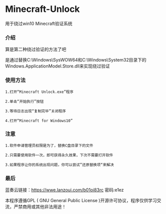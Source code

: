 # Minecraft-Unlock
用于绕过win10 Minecraft验证系统

### 介绍

算是第二种绕过验证的方法了吧

是通过替换C:\Windows\SysWOW64和C:\Windows\System32目录下的Windows.ApplicationModel.Store.dll来实现绕过验证

### 使用方法

	1.打开“Minecraft Unlock.exe”程序

	2.单击“开始执行”按钮

	3.等待日志出现“复制完毕”关闭程序

	4.打开“Minecraft for Windows10”

### 注意

	1.软件申请管理员权限是为了，替换C盘目录下的文件

	2.只需要使用软件一次，即可获得永久效果，下次不需要打开软件

	3.如果程序让你的系统出现问题，你可以尝试”还原替换项“来解决
  
  ### 最后
  
  蓝奏云链接：https://wwe.lanzoui.com/b01oi83rc 密码:e1ez
  
  本程序遵循GPL ( GNU General Public License )开源许可协议，程序仅供学习交流，严禁商用或其他非法用途！
